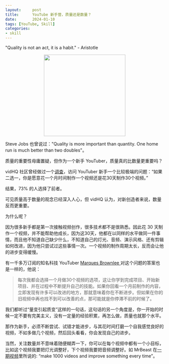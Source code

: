 ```yaml
---
layout:     post
title:      YouTube 新手营，质量还是数量？
date:       2024-01-10
tags: [YouTube, Skill]
categories: 
- skill
---
```


"Quality is not an act, it is a habit." - Aristotle




<figure style="text-align: center;">
    <img src="https://image.ddot.cc/202401/steve-jobs-quanlity_20240110_2021.png" width=259pt>
</figure>


Steve Jobs 也曾说过："Quality is more important than quantity. One home run is much better than two doubles"。

质量的重要性毋庸置疑，但作为一个新手 YouTuber，质量真的比数量更重要吗？

vidHQ 社区曾经做过一个[调查](YouTube)，访问 YouTuber 新手一个比较极端的问题：“如果二选一，你是愿意花一个月时间制作一个视频还是花30天制作30个视频。”

结果，73% 的人选择了前者。

可见质量高于数量的观念已经深入人心，但 vidHQ 认为，对新创造者来说，数量反而更重要。

为什么呢？

因为很多新手都是第一次接触视频创作，很多技术都不是很熟悉。因此花 30 天制作一个视频，并不能帮助他成长，因为这30天，他都在以同样的水平做同一件事情，而且他不知道自己缺少什么，不知道自己的灯光、音频、演示风格、还有剪辑如何改进，因为他只尝试过这些事情一次。一个视频的制作周期太长，反而会让他的进步变得缓慢。

有一千多万订阅的知名科技 YouTuber [Marques Brownlee ](https://www.youtube.com/mkbhd)对这个问题的答案也是一样的，他说：
> 每次我都会选择一个月做30个视频的选项，这让你学到完成项目、开始新项目、并在过程中不断提升自己的技能。如果你回看一个月前制作的内容，立即发现有许多可以改进的地方，那就意味着你在不断进步。但如果在你的旧视频中再也找不到可以改善的点，那可能就是你停滞不前的时候了。


我们都听过“量变引起质变”这样的一句话，这句话的另一个角度是，你一开始的时候一定不要有完美主义，没有一定量的经验积累，再怎么做，质量也就那个水平。 


那作为新手，必须不断尝试、试错才能进步，与其花时间打磨一个自我感觉良好的视频，不如多做几个视频，然后回头看看，你会发现自己的进步。


当然，关注数量并不意味着随便糊弄一下，你可以在每个视频中都有一个小目标，比如这个视频我要把灯光调整好，下个视频我要把音频调整好。如 MrBeast 在[一期视频](https://www.youtube.com/watch?v=QIWW4sh8r2U)里所说的: “make 1000 videos and improve something every time”。




